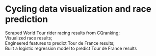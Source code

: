 # Cycling data visualization and race prediction

Scraped World Tour rider racing results from CQranking;  
Visualized race results;  
Engineered features to predict Tour de France results;  
Built a logistic regression model to predict Tour de France results
